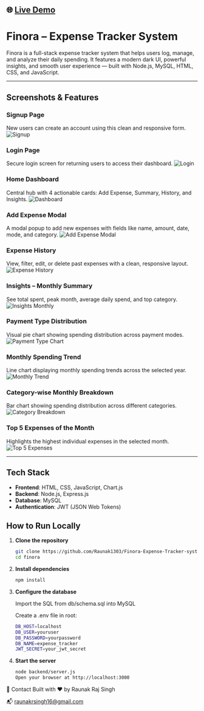 ## 🌐 [Live Demo](https://example.com)  

# Finora – Expense Tracker System

Finora is a full-stack expense tracker system that helps users log, manage, and analyze their daily spending. It features a modern dark UI, powerful insights, and smooth user experience — built with Node.js, MySQL, HTML, CSS, and JavaScript.

---

## Screenshots & Features

### Signup Page  
New users can create an account using this clean and responsive form.
![Signup](assets/screenshots/signup.png)

### Login Page  
Secure login screen for returning users to access their dashboard.
![Login](assets/screenshots/login.png)

### Home Dashboard  
Central hub with 4 actionable cards: Add Expense, Summary, History, and Insights.
![Dashboard](assets/screenshots/homedashboard.png)

### Add Expense Modal  
A modal popup to add new expenses with fields like name, amount, date, mode, and category.
![Add Expense Modal](assets/screenshots/addexpensemodal.png)

### Expense History  
View, filter, edit, or delete past expenses with a clean, responsive layout.
![Expense History](assets/screenshots/expensehistory.png)

### Insights – Monthly Summary  
See total spent, peak month, average daily spend, and top category.
![Insights Monthly](assets/screenshots/insightsmonthly.png)

### Payment Type Distribution  
Visual pie chart showing spending distribution across payment modes.
![Payment Type Chart](assets/screenshots/paymenttypedistribution.png)

### Monthly Spending Trend  
Line chart displaying monthly spending trends across the selected year.
![Monthly Trend](assets/screenshots/monthlyspendingtrend.png)

### Category-wise Monthly Breakdown  
Bar chart showing spending distribution across different categories.
![Category Breakdown](assets/screenshots/categorywisemonthly.png)

### Top 5 Expenses of the Month  
Highlights the highest individual expenses in the selected month.
![Top 5 Expenses](assets/screenshots/topexpenses.png)

---

## Tech Stack

- **Frontend**: HTML, CSS, JavaScript, Chart.js
- **Backend**: Node.js, Express.js
- **Database**: MySQL
- **Authentication**: JWT (JSON Web Tokens)


## How to Run Locally

1. **Clone the repository**
   ```bash
   git clone https://github.com/Raunak1303/Finora-Expense-Tracker-system
   cd finora
2. **Install dependencies**
    ```bash
    npm install
4. **Configure the database**

   Import the SQL from db/schema.sql into MySQL

   Create a .env file in root:
   ```bash
   DB_HOST=localhost
   DB_USER=youruser
   DB_PASSWORD=yourpassword
   DB_NAME=expense_tracker
   JWT_SECRET=your_jwt_secret

6. **Start the server**
    ```bash
    node backend/server.js
    Open your browser at http://localhost:3000

📧 Contact
Built with ❤️ by Raunak Raj Singh

📬 raunakrsingh16@gmail.com
